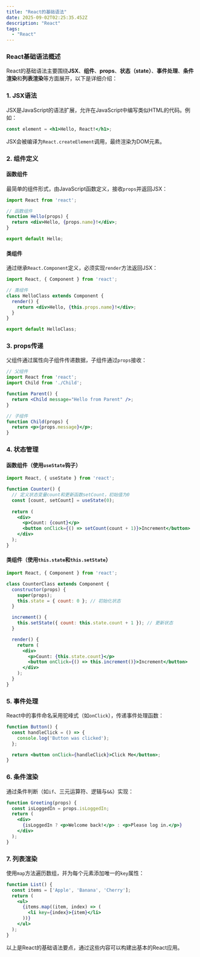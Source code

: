 ```yaml
---
title: "React的基础语法"
date: 2025-09-02T02:25:35.452Z
description: "React"
tags:
  - "React"
---
```


### React基础语法概述

React的基础语法主要围绕**JSX**、**组件**、**props**、**状态（state）**、**事件处理**、**条件渲染**和**列表渲染**等方面展开，以下是详细介绍：


### 1. JSX语法
JSX是JavaScript的语法扩展，允许在JavaScript中编写类似HTML的代码。例如：
```jsx
const element = <h1>Hello, React!</h1>;
```
JSX会被编译为`React.createElement`调用，最终渲染为DOM元素。


### 2. 组件定义
#### 函数组件
最简单的组件形式，由JavaScript函数定义，接收`props`并返回JSX：
```jsx
import React from 'react';

// 函数组件
function Hello(props) {
  return <div>Hello, {props.name}!</div>;
}

export default Hello;
```

#### 类组件
通过继承`React.Component`定义，必须实现`render`方法返回JSX：
```jsx
import React, { Component } from 'react';

// 类组件
class HelloClass extends Component {
  render() {
    return <div>Hello, {this.props.name}!</div>;
  }
}

export default HelloClass;
```


### 3. props传递
父组件通过属性向子组件传递数据，子组件通过`props`接收：
```jsx
// 父组件
import React from 'react';
import Child from './Child';

function Parent() {
  return <Child message="Hello from Parent" />;
}

// 子组件
function Child(props) {
  return <p>{props.message}</p>;
}
```


### 4. 状态管理
#### 函数组件（使用`useState`钩子）
```jsx
import React, { useState } from 'react';

function Counter() {
  // 定义状态变量count和更新函数setCount，初始值为0
  const [count, setCount] = useState(0);
  
  return (
    <div>
      <p>Count: {count}</p>
      <button onClick={() => setCount(count + 1)}>Increment</button>
    </div>
  );
}
```

#### 类组件（使用`this.state`和`this.setState`）
```jsx
import React, { Component } from 'react';

class CounterClass extends Component {
  constructor(props) {
    super(props);
    this.state = { count: 0 }; // 初始化状态
  }

  increment() {
    this.setState({ count: this.state.count + 1 }); // 更新状态
  }

  render() {
    return (
      <div>
        <p>Count: {this.state.count}</p>
        <button onClick={() => this.increment()}>Increment</button>
      </div>
    );
  }
}
```


### 5. 事件处理
React中的事件命名采用驼峰式（如`onClick`），传递事件处理函数：
```jsx
function Button() {
  const handleClick = () => {
    console.log('Button was clicked');
  };

  return <button onClick={handleClick}>Click Me</button>;
}
```


### 6. 条件渲染
通过条件判断（如`if`、三元运算符、逻辑与`&&`）实现：
```jsx
function Greeting(props) {
  const isLoggedIn = props.isLoggedIn;
  return (
    <div>
      {isLoggedIn ? <p>Welcome back!</p> : <p>Please log in.</p>}
    </div>
  );
}
```


### 7. 列表渲染
使用`map`方法遍历数组，并为每个元素添加唯一的`key`属性：
```jsx
function List() {
  const items = ['Apple', 'Banana', 'Cherry'];
  return (
    <ul>
      {items.map((item, index) => (
        <li key={index}>{item}</li>
      ))}
    </ul>
  );
}
```


以上是React的基础语法要点，通过这些内容可以构建出基本的React应用。

